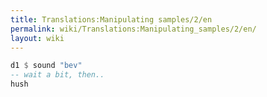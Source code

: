 ```yaml
---
title: Translations:Manipulating samples/2/en
permalink: wiki/Translations:Manipulating_samples/2/en/
layout: wiki
---
```


``` Haskell
d1 $ sound "bev"
-- wait a bit, then..
hush
```
